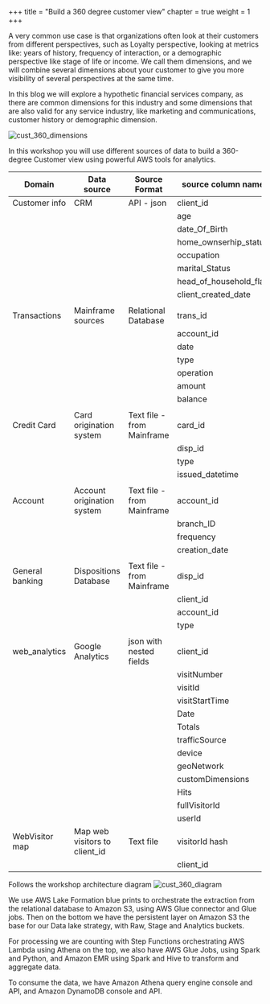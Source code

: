 +++
title = "Build a 360 degree customer view"
chapter = true
weight = 1
+++

A very common use case is that organizations often look at their customers from different perspectives, such as Loyalty perspective, looking at metrics like: years of history,
frequency of interaction, or a demographic perspective like stage of life or income. We call them dimensions, and we will combine several dimensions about your customer to
give you more visibility of several perspectives at the same time.

In this blog we will explore a hypothetic financial services company, as there are
common dimensions for this industry and some dimensions that are also valid for any
service industry, like marketing and communications, customer history or demographic
dimension.

![cust_360_dimensions](/images/intro/cust_360_dimensions.png)

In this workshop you will use different sources of data to build a 360-degree Customer view using powerful AWS tools for analytics.



| Domain	|Data source	|Source Format	|source column name
|---------|-------------|---------------|------------------
|Customer info	|CRM	|API - json	|client_id|
|   |   |    |age
|   |   |    |date_Of_Birth
|   |   |    |home_ownserhip_status
|   |   |    |occupation
|   |   |    |marital_Status
|   |   |    |head_of_household_flag
|   |   |    |client_created_date
|   |   |    |
|Transactions	|Mainframe sources	|Relational Database	|trans_id
|   |   |    |account_id
|   |   |    |date
|   |   |    |type
|   |   |    |operation
|   |   |    |amount
|   |   |    |balance
|   |   |    |
|Credit Card	|Card origination system	|Text file - from Mainframe	|card_id
|   |   |    |disp_id
|   |   |    |type
|   |   |    |issued_datetime
|   |   |    |
|Account	|Account origination system	|Text file - from Mainframe	|account_id
|   |   |    |branch_ID
|   |   |    |frequency
|   |   |    |creation_date
|   |   |    |
|General banking	|Dispositions Database	|Text file - from Mainframe	|disp_id
|   |   |    |client_id
|   |   |    |account_id
|   |   |    |type
|   |   |    |
|web_analytics	|Google Analytics	|json with nested fields	|client_id
|   |   |    |visitNumber
|   |   |    |visitId
|   |   |    |visitStartTime
|   |   |    |Date
|   |   |    |Totals
|   |   |    |trafficSource
|   |   |    |device
|   |   |    |geoNetwork
|   |   |    |customDimensions
|   |   |    |Hits
|   |   |    |fullVisitorId
|   |   |    |userId
|WebVisitor map	|Map web visitors to client_id	|Text file	|visitorId hash
|   |   |    |client_id

Follows the workshop architecture diagram
![cust_360_diagram](/images/intro/hhug_intro.png)

We use AWS Lake Formation blue prints to orchestrate the extraction from the relational database to Amazon S3, using AWS Glue connector and Glue jobs.
Then on the bottom we have the persistent layer on Amazon S3 the base for our Data lake strategy, with Raw, Stage and Analytics buckets.

For processing we are counting with Step Functions orchestrating AWS Lambda using Athena on the top, we also have AWS Glue Jobs, using Spark and Python, and Amazon EMR using Spark and Hive to transform and aggregate data.

To consume the data, we have Amazon Athena query engine console and API, and Amazon DynamoDB console and API.
